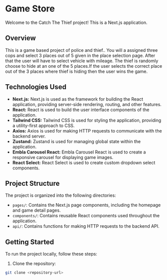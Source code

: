 # Game Store

Welcome to the Catch The Thief project! This is a Next.js application.

## Overview

This is a game based project of police and thief.. You will a assigned three cops and select 3 places out of 5 given in the place selection page. After that the user will have to select vehicle with mileage. The thief is randomly choose to hide at an one of the 5 places.If the user selects the correct place out of the 3 places where thief is hiding then the user wins the game.


## Technologies Used

- **Next.js:** Next.js is used as the framework for building the React application, providing server-side rendering, routing, and other features.
- **React:** React is used to build the user interface components of the application.
- **Tailwind CSS:** Tailwind CSS is used for styling the application, providing a utility-first approach to CSS.
- **Axios:** Axios is used for making HTTP requests to communicate with the backend server.
- **Zustand:** Zustand is used for managing global state within the application.
- **Embla Carousel React:** Embla Carousel React is used to create a responsive carousel for displaying game images.
- **React Select:** React Select is used to create custom dropdown select components.

## Project Structure

The project is organized into the following directories:

- `pages/`: Contains the Next.js page components, including the homepage and game detail pages.
- `components/`: Contains reusable React components used throughout the application.
- `api/`: Contains functions for making HTTP requests to the backend API.

## Getting Started

To run the project locally, follow these steps:

1. Clone the repository:

```bash
git clone <repository-url>
